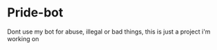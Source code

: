 # Pride-bot
Dont use my bot for abuse, illegal or bad things, this is just a project i'm working on
